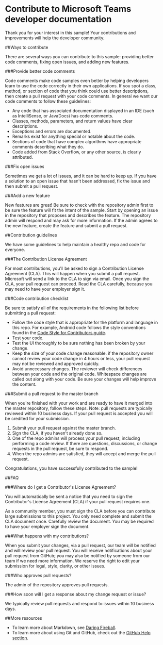 ﻿# Contribute to Microsoft Teams developer documentation

Thank you for your interest in this sample! Your contributions and improvements will help the developer community.

##Ways to contribute

There are several ways you can contribute to this sample: providing better code comments, fixing open issues, and adding new features.

###Provide better code comments

Code comments make code samples even better by helping developers learn to use the code correctly in their own applications. If you spot a class, method, or section of code that you think could use better descriptions, then create a pull request with your code comments.
In general we want our code comments to follow these guidelines:

- Any code that has associated documentation displayed in an IDE (such as IntelliSense, or JavaDocs) has code comments.
- Classes, methods, parameters, and return values have clear descriptions.
- Exceptions and errors are documented.
- Remarks exist for anything special or notable about the code.
- Sections of code that have complex algorithms have appropriate comments describing what they do.
- Code added from Stack Overflow, or any other source, is clearly attributed.

###Fix open issues

Sometimes we get a lot of issues, and it can be hard to keep up. If you have a solution to an open issue that hasn't been addressed, fix the issue and then submit a pull request.

###Add a new feature

New features are great! Be sure to check with the repository admin first to be sure the feature will fit the intent of the sample. Start by opening an issue in the repository that proposes and describes the feature. The repository admin will respond and may ask for more information. If the admin agrees to the new feature, create the feature and submit a pull request.

##Contribution guidelines

We have some guidelines to help maintain a healthy repo and code for everyone.

###The Contribution License Agreement

For most contributions, you'll be asked to sign a Contribution License Agreement (CLA). This will happen when you submit a pull request. Microsoft will send a link to the CLA to sign via email. Once you sign the CLA, your pull request can proceed. Read the CLA carefully, because you may need to have your employer sign it.

###Code contribution checklist

Be sure to satisfy all of the requirements in the following list before submitting a pull request:

- Follow the code style that is appropriate for the platform and language in this repo. For example, Android code follows the style conventions found in the [Code Style for Contributors guide](https://source.android.com/source/code-style.html).
- Test your code.
- Test the UI thoroughly to be sure nothing has been broken by your change.
- Keep the size of your code change reasonable. if the repository owner cannot review your code change in 4 hours or less, your pull request may not be reviewed and approved quickly.
- Avoid unnecessary changes. The reviewer will check differences between your code and the original code. Whitespace changes are called out along with your code. Be sure your changes will help improve the content.

###Submit a pull request to the master branch

When you're finished with your work and are ready to have it merged into the master repository, follow these steps. Note: pull requests are typically reviewed within 10 business days. If your pull request is accepted you will be credited for your submission.

1. Submit your pull request against the master branch.
2. Sign the CLA, if you haven't already done so.
3. One of the repo admins will process your pull request, including performing a code review. If there are questions, discussions, or change requests in the pull request, be sure to respond.
4. When the repo admins are satisfied, they will accept and merge the pull request.

Congratulations, you have successfully contributed to the sample!

##FAQ

###Where do I get a Contributor's License Agreement?

You will automatically be sent a notice that you need to sign the Contributor's License Agreement (CLA) if your pull request requires one.

As a community member, you must sign the CLA before you can contribute large submissions to this project. You only need complete and submit the CLA document once. Carefully review the document. You may be required to have your employer sign the document.

###What happens with my contributions?

When you submit your changes, via a pull request, our team will be notified and will review your pull request. You will receive notifications about your pull request from GitHub; you may also be notified by someone from our team if we need more information. We reserve the right to edit your submission for legal, style, clarity, or other issues.

###Who approves pull requests?

The admin of the repository approves pull requests.

###How soon will I get a response about my change request or issue?

We typically review pull requests and respond to issues within 10 business days.

##More resources

- To learn more about Markdown, see [Daring Fireball](http://daringfireball.net/).
- To learn more about using Git and GitHub, check out the [GitHub Help section](http://help.github.com/).​
